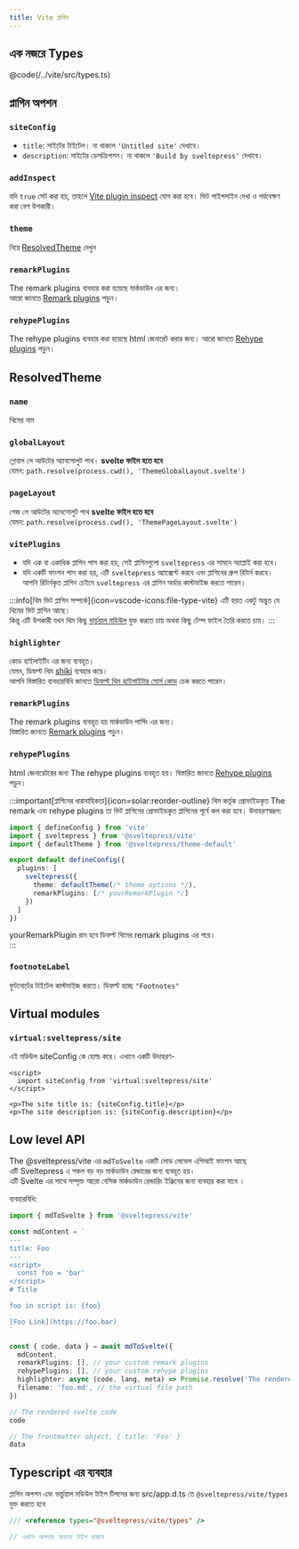 ```yaml
---
title: Vite প্লাগিন
---
```


## এক নজরে Types

@code(/../vite/src/types.ts)

## প্লাগিন অপশন

### `siteConfig`

* `title`: সাইটের টাইটেল। না থাকলে `'Untitled site'` দেখাবে।
* `description`: সাইটের ডেসক্রিপশন। না থাকলে `'Build by sveltepress'` দেখাবে।

### `addInspect`

যদি `true` সেট করা হয়, তাহলে [Vite plugin inspect](https://github.com/antfu/vite-plugin-inspect) যোগ করা হবে।
ভিট পাইপলাইন দেখা ও পর্যবেক্ষণ করা বেশ উপকারী। 

### `theme`

নিম্নে [ResolvedTheme](#ResolvedTheme) দেখুন

### `remarkPlugins`

The remark plugins ব্যবহার করা হয়েছে মার্কডাউন এর জন্য।   
আরো জানতে [Remark plugins](https://github.com/remarkjs/remark#plugins) পড়ুন। 

### `rehypePlugins`  

The rehype plugins ব্যবহার করা হয়েছে html জেনারেট করার জন্য।
আরো জানতে [Rehype plugins](https://github.com/rehypejs/rehype#plugins) পড়ুন।

## ResolvedTheme

<!-- @code(/../vite/src/types.ts,13,25) -->

### `name`   

থিমের নাম

### `globalLayout`  

গ্লোবাল লে আউটের অ্যাবসোলুট পাথ। **svelte ফাইল হতে হবে**  
যেমন: `path.resolve(process.cwd(), 'ThemeGlobalLayout.svelte')`

### `pageLayout`  

পেজ লে আউটের অ্যাবসোলুট পাথ **svelte ফাইল হতে হবে**  
যেমন: `path.resolve(process.cwd(), 'ThemePageLayout.svelte')`
  
### `vitePlugins`  

* যদি এক বা একাধিক প্লাগিন পাস করা হয়, সেই প্লাগিনগুলো `sveltepress` এর সামনে অ্যাপ্লাই করা হবে।  
* যদি একটি ফাংশন পাস করা হয়, এটি `sveltepress` অ্যাক্সেপ্ট করবে এবং প্লাগিনের গ্রুপ রিটার্ন করবে।   
আপনি রিটার্নকৃত প্লাগিন চেইনে `sveltepress` এর প্লাগিন অর্ডার কাস্টমাইজ করতে পারেন। 

:::info[থিম ভিট প্লাগিন সম্পর্কে]{icon=vscode-icons:file-type-vite}
  এটি হয়ত একটু অদ্ভুত যে থিমের ভিট প্লাগিন আছে।  
  কিন্তু এটি উপকারী যখন থিম কিছু [ভার্চুয়াল মডিউল](https://vitejs.dev/guide/api-plugin.html#virtual-modules-convention) যুক্ত করতে চায় অথবা কিছু টেম্প ফাইল তৈরি করতে চায়। 
:::

### `highlighter`  

কোড হাইলাইটিং এর জন্য ব্যবহৃত।   
যেমন, ডিফল্ট থিম [shiki](https://github.com/shikijs/shiki) ব্যবহার করে।  
আপনি বিস্তারিত ব্যবহারবিধি জানতে [ডিফল্ট থিম হাইলাইটার সোর্স কোড](https://github.com/Blackman99/sveltepress/blob/256c1abe6be51d37fa1ff5f9148368207c47a7ae/packages/theme-default/src/markdown/highlighter.ts) চেক করতে পারেন। 

### `remarkPlugins`  

The remark plugins ব্যবহৃত হয় মার্কডাউন পার্সিং এর জন্য।  
বিস্তারিত জানতে [Remark plugins](https://github.com/remarkjs/remark#plugins) পড়ুন। 

### `rehypePlugins`  

html জেনারেটরের জন্য The rehype plugins ব্যবহৃত হয়।
বিস্তারিত জানতে [Rehype plugins](https://github.com/rehypejs/rehype#plugins) পড়ুন। 

:::important[প্লাগিনের ধারাবাহিকতা]{icon=solar:reorder-outline}
থিম কর্তৃক প্রোভাইডকৃত The remark এবং rehype plugins তা ভিট প্লাগিনের প্রোভাইডকৃত প্লাগিনের পূর্বে কল করা হবে।
উদাহরণস্বরূপ:
```ts title="vite.config.(js|ts)"
import { defineConfig } from 'vite'
import { sveltepress } from '@sveltepress/vite'
import { defaultTheme } from '@sveltepress/theme-default'

export default defineConfig({
  plugins: [
    sveltepress({
      theme: defaultTheme(/* theme options */),
      remarkPlugins: [/* yourRemarkPlugin */]
    })
  ]
})
```
yourRemarkPlugin রান হবে ডিফল্ট থিমের remark plugins এর পরে।  
:::

### `footnoteLabel`

ফুটনোটের টাইটেল কাস্টমাইজ করতে। ডিফল্ট হচ্ছে `"Footnotes"`

## Virtual modules

### `virtual:sveltepress/site`

এই মডিউল siteConfig কে হোল্ড করে। এখানে একটি উদাহরণ- 

```svelte live
<script>
  import siteConfig from 'virtual:sveltepress/site'
</script>

<p>The site title is: {siteConfig.title}</p>
<p>The site description is: {siteConfig.description}</p>
```

## Low level API

The @sveltepress/vite এর `mdToSvelte` একটি লোড লেভেল এপিআই ফাংশন আছে  
এটি Sveltepress এ  সকল বড় বড় মার্কডাউন রেন্ডারের জন্য ব্যবহৃত হয়।  
এটি Svelte এর সাথে সম্পৃক্ত আরো বেসিক মার্কডাউন রেন্ডারিং ইঞ্জিনের জন্য ব্যবহার করা যাবে ।

ব্যবহারবিধি:

```ts ln
import { mdToSvelte } from '@sveltepress/vite'

const mdContent = `
---
title: Foo
---
<script>
  const foo = 'bar'
</script>
# Title

foo in script is: {foo}

[Foo Link](https://foo.bar)
`

const { code, data } = await mdToSvelte({
  mdContent,
  remarkPlugins: [], // your custom remark plugins
  rehypePlugins: [], // your custom rehype plugins
  highlighter: async (code, lang, meta) => Promise.resolve('The rendered highlighted code html'), // your custom code highlighter
  filename: 'foo.md', // the virtual file path
})

// The rendered svelte code
code

// The frontmatter object, { title: 'Foo' }
data
```

## Typescript এর ব্যবহার 

প্লাগিন অপশন এবং ভার্চুয়াল মডিউল টাইপ টিপসের জন্য src/app.d.ts তে `@sveltepress/vite/types` যুক্ত করতে হবে 

```ts title="/src/app.d.ts"
/// <reference types="@sveltepress/vite/types" />

// এখানে আপনার অন্যান্য টাইপ থাকবে
```
